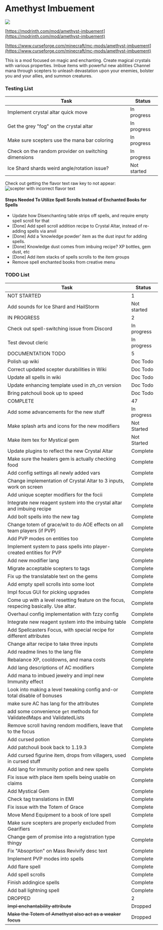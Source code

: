 # Amethyst Imbuement
<p align="left">
<a href="https://opensource.org/licenses/MIT"><img src="https://img.shields.io/badge/License-MIT-brightgreen.svg"></a>
</p>

[https://modrinth.com/mod/amethyst-imbuement](https://modrinth.com/mod/amethyst-imbuement)

[https://www.curseforge.com/minecraft/mc-mods/amethyst-imbuement](https://www.curseforge.com/minecraft/mc-mods/amethyst-imbuement)

This is a mod focused on magic and enchanting. 
Create magical crystals with various properties. 
Imbue items with powerful new abilities 
Channel mana through scepters to unleash devastation upon your enemies, bolster you and your allies, and summon creatures.

### Testing List
|Task|Status|
|----|------|
|Implement crystal altar quick move|In progress|
|Get the grey "fog" on the crystal altar|In progress|
|Make sure scepters use the mana bar coloring|In progress|
|Check on the random provider on switching dimensions|In progress|
|Ice Shard shards weird angle/rotation issue?|Not started|

Check out getting the flavor text raw key to not appear:
![scepter with incorrect flavor text](https://user-images.githubusercontent.com/72876796/227993975-8c92457b-f827-4c9c-99b3-44c954da4b71.png)

#### Steps Needed To Utilize Spell Scrolls Instead of Enchanted Books for Spells
- Update how Disenchanting table strips off spells, and require empty spell scroll for that
- [Done] Add spell scroll addition recipe to Crystal Altar, instead of re-adding spells via anvil
- [Done] Add a 'knowledge powder' item as the dust input for adding spells.
- [Done] Knowledge dust comes from imbuing recipe? XP bottles, gem dust, etc
- [Done] Add item stacks of spells scrolls to the item groups
- Remove spell enchanted books from creative menu

### TODO List
|Task|Status|
|----|------|
|NOT STARTED|1|
|Add sounds for Ice Shard and HailStorm|Not started|
|IN PROGRESS|2|
|Check out spell-switching issue from Discord|In progress|
|Test devout cleric|In progress|
|DOCUMENTATION TODO|5|
|Polish up wiki|Doc Todo|
|Correct updated scepter durabilities in Wiki|Doc Todo|
|Update all spells in wiki|Doc Todo|
|Update enhancing template used in zh_cn version|Doc Todo|
|Bring patchouli book up to speed|Doc Todo|
|COMPLETE|47|
|Add some advancements for the new stuff|In progress|
|Make splash arts and icons for the new modifiers|Not Started|
|Make item tex for Mystical gem|Not Started|
|Update plugins to reflect the new Crystal Altar|Complete|
|Make sure the healers gem is actually checking food|Complete|
|Add config settings all newly added vars|Complete|
|Change implementation of Crystal Altar to 3 inputs, work on screen|Complete|
|Add unique scepter modifiers for the focii|Complete|
|Integrate new reagent system into the crystal altar and imbuing recipe|Complete|
|Add bolt spells into the new tag|Complete|
|Change totem of grace/wit to do AOE effects on all team players (if PVP)|Complete|
|Add PVP modes on entities too|Complete|
|Implement system to pass spells into player-created entities for PVP|Complete|
|Add new modifier lang|Complete|
|Migrate acceptable scepters to tags|Complete|
|Fix up the translatable text on the gems|Complete|
|Add empty spell scrolls into some loot|Complete|
|Impl focus GUI for picking upgrades|Complete|
|Come up with a level resetting feature on the focus, respecing basically. Use altar.|Complete|
|Overhaul config implementation with fzzy config|Complete|
|Integrate new reagent system into the imbuing table|Complete|
|Add Spellcasters Focus, with special recipe for different attributes|Complete|
|Change altar recipe to take three inputs|Complete|
|Add readme lines to the lang file|Complete|
|Rebalance XP, cooldowns, and mana costs|Complete|
|Add lang descriptions of AC modifiers|Complete|
|Add mana to imbued jewelry and impl new Immunity effect|Complete|
|Look into making a level tweaking config and-or total disable of bonuses|Complete|
|make sure AC has lang for the attributes|Complete|
|add some convenience `get` methods for ValidatedMaps and ValidatedLists|Complete|
|Remove scroll having rendom modifiers, leave that to the focus|Complete|
|Add cursed potion|Complete|
|Add patchouli book back to 1.19.3|Complete|
|Add cursed figurine item, drops from villagers, used in cursed stuff|Complete|
|Add lang for immunity potion and new spells|Complete|
|Fix issue with place item spells being usable on claims|Complete|
|Add Mystical Gem|Complete|
|Check tag translations in EMI|Complete|
|Fix issue with the Totem of Grace|Complete|
|Move Mend Equipment to a book of lore spell|Complete|
|Make sure scepters are properly excluded from Gearifiers|Complete|
|Change gem of promise into a registration type thingy|Complete|
|Fix "Absoprtion" on Mass Revivify desc text|Complete|
|Implement PVP modes into spells|Complete|
|Add flare spell|Complete|
|Add spell scrolls|Complete|
|Finish addingice spells|Complete|
|Add ball lightning spell|Complete|
|DROPPED|2|
|~~Impl enchantability attribute~~|Dropped|
|~~Make the Totem of Amethyst also act as a weaker focus~~|Dropped|
